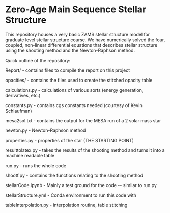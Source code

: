 # Zero-Age Main Sequence Stellar Structure

This repository houses a very basic ZAMS stellar structure model for graduate level stellar structure course. We have numerically solved the four, coupled, non-linear differential equations that describes stellar structure using the shooting method and the Newton-Raphson method.

Quick outline of the repository:

Report/ - contains files to compile the report on this project

opacities/ - contains the files used to create the stitched opacity table

calculations.py - calculations of various sorts (energy generation, derivatives, etc.)

constants.py - contains cgs constants needed (courtesy of Kevin Schlaufman)

mesa2sol.txt - contains the output for the MESA run of a 2 solar mass star

newton.py - Newton-Raphson method

properties.py - properties of the star (THE STARTING POINT)

resulttolatex.py - takes the results of the shooting method and turns it into a machine readable table

run.py - runs the whole code

shootf.py - contains the functions relating to the shooting method

stellarCode.ipynb - Mainly a test ground for the code -- similar to run.py

stellarStructure.yml - Conda environment to run this code with

tableInterpolation.py - interpolation routine, table stitching
